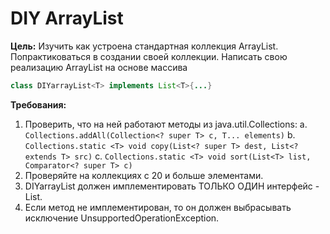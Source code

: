 # DIY ArrayList
**Цель:**
Изучить как устроена стандартная коллекция ArrayList. Попрактиковаться в создании своей коллекции.
Написать свою реализацию ArrayList на основе массива
```java
class DIYarrayList<T> implements List<T>{...}
```
**Требования:**
1. Проверить, что на ней работают методы из java.util.Collections:
    a. ```Collections.addAll(Collection<? super T> c, T... elements)```
    b. ```Collections.static <T> void copy(List<? super T> dest, List<? extends T> src)```
    c. ```Collections.static <T> void sort(List<T> list, Comparator<? super T> c)```
2. Проверяйте на коллекциях с 20 и больше элементами.
3. DIYarrayList должен имплементировать ТОЛЬКО ОДИН интерфейс - List.
4. Если метод не имплементирован, то он должен выбрасывать исключение UnsupportedOperationException.
